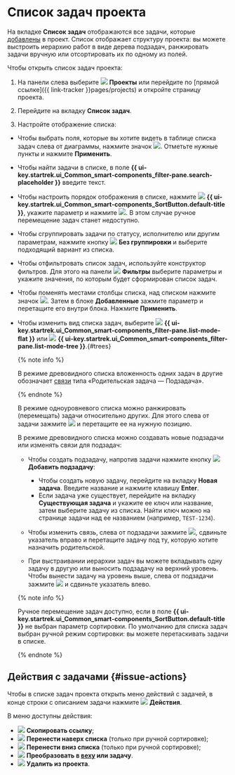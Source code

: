 # Список задач проекта

На вкладке **Список задач** отображаются все задачи, которые [добавлены](create-project.md#add-tickets) в проект. Список отображает структуру проекта: вы можете выстроить иерархию работ в виде дерева подзадач, ранжировать задачи вручную или отсортировать их по одному из полей.

Чтобы открыть список задач проекта:

1. На панели слева выберите ![](../../_assets/tracker/svg/project.svg)&nbsp;**Проекты** или перейдите по [прямой ссылке]({{ link-tracker }}pages/projects) и откройте страницу проекта.

1. Перейдите на вкладку **Список задач**. 

1. Настройте отображение списка:

  * Чтобы выбрать поля, которые вы хотите видеть в таблице списка задач слева от диаграммы, нажмите значок ![](../../_assets/tracker/svg/settings-old.svg). Отметьте нужные пункты и нажмите **Применить**.

  * Чтобы найти задачи в списке, в поле **{{ ui-key.startrek.ui_Common_smart-components_filter-pane.search-placeholder }}** введите текст.

  * Чтобы настроить порядок отображения в списке, нажмите ![](../../_assets/tracker/svg/sorting.svg)&nbsp;**{{ ui-key.startrek.ui_Common_smart-components_SortButton.default-title }}**, укажите параметр и нажмите ![](../../_assets/tracker/svg/new-first.svg). В этом случае ручное перемещение задач станет недоступно.

  * Чтобы сгруппировать задачи по статусу, исполнителю или другим параметрам, нажмите кнопку ![](../../_assets/tracker/svg/group.svg)&nbsp;**Без группировки** и выберите подходящий вариант из списка.

  * Чтобы отфильтровать список задач, используйте конструктор фильтров. Для этого на панели ![](../../_assets/tracker/svg/filter.svg)&nbsp;**Фильтры** выберите параметры и укажите значения, по которым будет сформирован список задач.

  * Чтобы поменять местами столбцы списка, над списком нажмите значок ![](../../_assets/tracker/svg/settings-old.svg). Затем в блоке **Добавленные** зажмите параметр и перетащите его внутри блока. Нажмите **Применить**.

  * Чтобы изменить вид списка задач, выберите ![](../../_assets/tracker/svg/flat-list.svg)&nbsp;**{{ ui-key.startrek.ui_Common_smart-components_filter-pane.list-mode-flat }}** или ![](../../_assets/tracker/svg/tree-list.svg)&nbsp;**{{ ui-key.startrek.ui_Common_smart-components_filter-pane.list-mode-tree }}**.{#trees}

      {% note info %}

      В режиме древовидного списка вложенность одних задач в другие обозначает [связи](../user/links.md) типа «Родительская задача — Подзадача».

      {% endnote %}

    В режиме одноуровневого списка можно ранжировать (перемещать) задачи относительно других. Для этого слева от задачи зажмите ![](../../_assets/tracker/svg/range.svg) и перетащите ее на нужную позицию.

    В режиме древовидного списка можно создавать новые подзадачи или изменять связи для подзадач:

    * Чтобы создать подзадачу, напротив задачи нажмите кнопку ![](../../_assets/tracker/svg/icon-add.svg) **Добавить подзадачу**:

        * Чтобы создать новую задачу, перейдите на вкладку **Новая задача**. Введите название и нажмите клавишу **Enter**.
        * Если задача уже существует, перейдите на вкладку **Существующая задача** и укажите ее ключ или название, затем выберите задачу из списка. Найти ключ можно на странице задачи над ее названием (например, `TEST-1234`).

    * Чтобы изменить связь, слева от подзадачи зажмите ![](../../_assets/tracker/svg/range.svg), сдвиньте указатель вправо и перетащите задачу под ту, которую хотите назначить родительской.

    * При выстраивании иерархии задач вы можете вкладывать одну задачу в другую или выносить подзадачу на верхний уровень. Чтобы вынести задачу на уровень выше, слева от подзадачи зажмите ![](../../_assets/tracker/svg/range.svg) и сдвиньте указатель влево.

    {% note info %}

    Ручное перемещение задач доступно, если в поле **{{ ui-key.startrek.ui_Common_smart-components_SortButton.default-title }}** не выбран параметр сортировки. По умолчанию для списка задач выбран ручной режим сортировки: вы можете перетаскивать задачи в списке. 

    {% endnote %}

## Действия с задачами {#issue-actions}

Чтобы в списке задач проекта открыть меню действий с задачей, в конце строки с описанием задачи нажмите ![](../../_assets/tracker/svg/actions.svg) **Действия**.

В меню доступны действия:
* ![](../../_assets/tracker/text-edit/link.svg) **Скопировать ссылку**;
* ![](../../_assets/tracker/svg/move-up.svg) **Перенести наверх списка** (только при ручной сортировке);
* ![](../../_assets/tracker/svg/move-down.svg) **Перенести вниз списка** (только при ручной сортировке);
* ![](../../_assets/tracker/svg/convert.svg) **Преобразовать в [веху](milestones.md) или задачу**.
* ![](../../_assets/tracker/svg/icon-remove.svg) **Удалить из проекта**.
